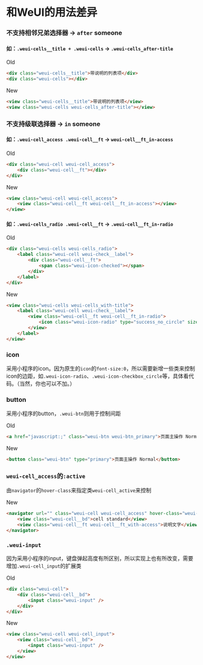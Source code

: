 # 和WeUI的用法差异

### 不支持相邻兄弟选择器 -> `after` someone

#### 如：`.weui-cells__title + .weui-cells` -> `.weui-cells_after-title`
Old
```html
<div class="weui-cells__title">带说明的列表项</div>
<div class="weui-cells"></div>
```

New
```html
<view class="weui-cells__title">带说明的列表项</view>
<view class="weui-cells weui-cells_after-title"></view>
```


### 不支持级联选择器 -> `in` someone

#### 如：`.weui-cell_access .weui-cell__ft` -> `weui-cell__ft_in-access`
Old
```html
<div class="weui-cell weui-cell_access">
    <div class="weui-cell__ft"></div>
</div>
```

New
```html
<view class="weui-cell weui-cell_access">
    <view class="weui-cell__ft weui-cell__ft_in-access"></view>
</view>
```

#### 如：`.weui-cells_radio .weui-cell__ft` -> `.weui-cell__ft_in-radio`
Old
```html
<div class="weui-cells weui-cells_radio">
    <label class="weui-cell weui-check__label">
        <div class="weui-cell__ft">
            <span class="weui-icon-checked"></span>
        </div>
    </label>
</div>
```

New
```html
<view class="weui-cells weui-cells_with-title">
    <label class="weui-cell weui-check__label">
        <view class="weui-cell__ft weui-cell__ft_in-radio">
            <icon class="weui-icon-radio" type="success_no_circle" size="16"></icon>
        </view>
    </label>
</view>
```


### icon
采用小程序的icon。因为原生的`icon`的`font-size:0`，所以需要新增一些类来控制icon的边距，如`.weui-icon-radio`、`.weui-icon-checkbox_circle`等，具体看代码。（当然，你也可以不加。）


### button
采用小程序的button，`.weui-btn`则用于控制间距

Old
```html
<a href="javascript:;" class="weui-btn weui-btn_primary">页面主操作 Normal</a>
```

New
```html
<button class="weui-btn" type="primary">页面主操作 Normal</button>
```


### `weui-cell_access`的`:active`
由`navigator`的`hover-class`来指定类`weui-cell_active`来控制

New
```html
<navigator url="" class="weui-cell weui-cell_access" hover-class="weui-cell_active">
    <view class="weui-cell__bd">cell standard</view>
    <view class="weui-cell__ft weui-cell__ft_with-access">说明文字</view>
</navigator>
```


### `.weui-input`
因为采用小程序的input，键盘弹起高度有所区别，所以实现上也有所改变，需要增加`.weui-cell_input`的扩展类

Old
```html
<div class="weui-cell">
    <div class="weui-cell__bd">
        <input class="weui-input" />
    </div>
</div>
```

New
```html
<view class="weui-cell weui-cell_input">
    <view class="weui-cell__bd">
        <input class="weui-input" />
    </view>
</view>
```